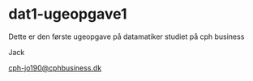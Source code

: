 # dat1-ugeopgave1

Dette er den første ugeopgave på datamatiker studiet på cph business

Jack

cph-jo190@cphbusiness.dk